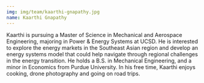 ```yaml
---
img: img/team/kaarthi-gnapathy.jpg
name: Kaarthi Gnapathy
---
```



Kaarthi is pursuing a Master of Science in Mechanical and Aerospace Engineering, majoring in Power & Energy Systems at UCSD. He is interested to explore the energy markets in the Southeast Asian region and develop an energy systems model that could help navigate through regional challenges in the energy transition. He holds a B.S. in Mechanical Engineering, and a minor in Economics from Purdue University. In his free time, Kaarthi enjoys cooking, drone photography and going on road trips.

